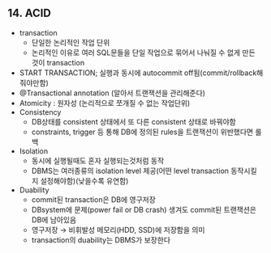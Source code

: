 ## 14. ACID

- transaction
  - 단일한 논리적인 작업 단위
  - 논리적인 이유로 여러 SQL문들을 단일 작업으로 묶어서 나눠질 수 없게 만든 것이 transaction
- START TRANSACTION; 실행과 동시에 autocommit off됨(commit/rollback해줘야만함)
- @Transactional annotation (알아서 트랜잭션을 관리해준다)
- Atomicity : 원자성 (논리적으로 쪼개질 수 없는 작업단위)
- Consistency
  - DB상태를 consistent 상태에서 또 다른 consistent 상태로 바꿔야함
  - constraints, trigger 등 통해 DB에 정의된 rules을 트랜잭션이 위반했다면 롤백
- Isolation
  - 동시에 실행될때도 혼자 실행되는것처럼 동작
  - DBMS는 여러종류의 isolation level 제공(어떤 level transaction 동작시킬지 설정해야함)(낮을수록 유연함)
- Duability
  - commit된 transaction은 DB에 영구저장
  - DBsystem에 문제(power fail or DB crash) 생겨도 commit된 트랜잭션은 DB에 남아있음
  - 영구저장 → 비휘발성 메모리(HDD, SSD)에 저장함을 의미
  - transaction의 duability는 DBMS가 보장한다
